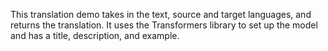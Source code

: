 This translation demo takes in the text, source and target languages, and returns the translation. It uses the Transformers library to set up the model and has a title, description, and example.
